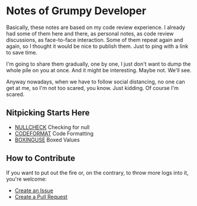 Notes of Grumpy Developer
=========================

Basically, these notes are based on my code review experience. I already
had some of them here and there, as personal notes, as code review
discussions, as face-to-face interaction. Some of them repeat again and
again, so I thought it would be nice to publish them. Just to ping with
a link to save time.

I'm going to share them gradually, one by one, I just don't want to
dump the whole pile on you at once. And it might be interesting. Maybe
not. We'll see.

Anyway nowadays, when we have to follow social distancing, no one can
get at me, so I'm not too scared, you know. Just kidding. Of course I'm
scared.

Nitpicking Starts Here
----------------------

* [NULLCHECK](grumbles/NULLCHECK.md) Checking for null
* [CODEFORMAT](grumbles/CODEFORMAT.md) Code Formatting
* [BOXINGUSE](grumbles/BOXINGUSE.md) Boxed Values

How to Contribute
-----------------

If you want to put out the fire or, on the contrary, to throw more logs
into it, you're welcome:

* [Create an Issue](issues)
* [Create a Pull Request](pulls)

